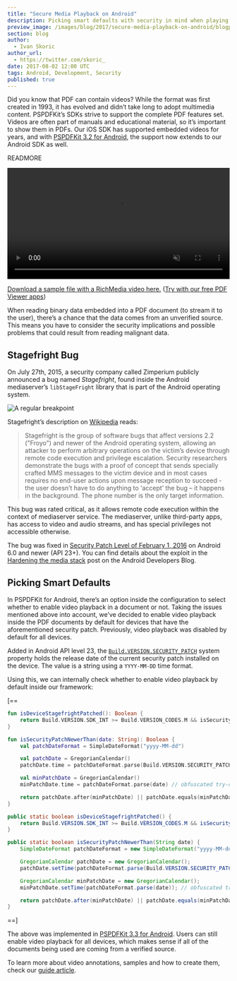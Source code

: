 ```yaml
---
title: "Secure Media Playback on Android"
description: Picking smart defaults with security in mind when playing videos on Android.
preview_image: /images/blog/2017/secure-media-playback-on-android/blogpost-cover.png
section: blog
author:
  - Ivan Skoric
author_url:
  - https://twitter.com/skoric_
date: 2017-08-02 12:00 UTC
tags: Android, Development, Security
published: true
---
```


Did you know that PDF can contain videos? While the format was first created in 1993, it has evolved and didn’t take long to adopt multimedia content. PSPDFKit’s SDKs strive to support the complete PDF features set. Videos are often part of manuals and educational material, so it’s important to show them in PDFs. Our iOS SDK has supported embedded videos for years, and with [PSPDFKit 3.2 for Android][], the support now extends to our Android SDK as well.

READMORE

<video src="/images/blog/2017/secure-media-playback-on-android/video-annotation-sample-video.mp4"  width="100%" loop muted playsinline data-controller="video" data-video-autoplay="true"></video>

[Download a sample file with a RichMedia video here.](https://cl.ly/3I3v1E1m2K1f) ([Try with our free PDF Viewer apps](https://pdfviewer.io/))

When reading binary data embedded into a PDF document (to stream it to the user), there’s a chance that the data comes from an unverified source. This means you have to consider the security implications and possible problems that could result from reading malignant data.  

## Stagefright Bug

On July 27th, 2015, a security company called Zimperium publicly announced a bug named _Stagefright_, found inside the Android mediaserver’s `libStageFright` library that is part of the Android operating system.

<img alt="A regular breakpoint" src="/images/blog/2017/secure-media-playback-on-android/stagefright-bug-logo.png">

Stagefright’s description on [Wikipedia][] reads:

> Stagefright is the group of software bugs that affect versions 2.2 ("Froyo") and newer of the Android operating system, allowing an attacker to perform arbitrary operations on the victim’s device through remote code execution and privilege escalation. Security researchers demonstrate the bugs with a proof of concept that sends specially crafted MMS messages to the victim device and in most cases requires no end-user actions upon message reception to succeed - the user doesn’t have to do anything to ‘accept’ the bug – it happens in the background. The phone number is the only target information.

This bug was rated critical, as it allows remote code execution within the context of mediaserver service. The mediaserver, unlike third-party apps, has access to video and audio streams, and has special privileges not accessible otherwise.

The bug was fixed in [Security Patch Level of February 1, 2016][] on Android 6.0 and newer (API 23+). You can find details about the exploit in the [Hardening the media stack][] post on the Android Developers Blog.

## Picking Smart Defaults

In PSPDFKit for Android, there’s an option inside the configuration to select whether to enable video playback in a document or not. Taking the issues mentioned above into account, we’ve decided to enable video playback inside the PDF documents by default for devices that have the aforementioned security patch. Previously, video playback was disabled by default for all devices.

Added in Android API level 23, the [`Build.VERSION.SECURITY_PATCH`][] system property holds the release date of the current security patch installed on the device. The value is a string using a `YYYY-MM-DD` time format.

Using this, we can internally check whether to enable video playback by default inside our framework:

[==

```kotlin
fun isDeviceStagefrightPatched(): Boolean {
    return Build.VERSION.SDK_INT >= Build.VERSION_CODES.M && isSecurityPatchNewerThan("2016-02-01")
}

fun isSecurityPatchNewerThan(date: String): Boolean {
    val patchDateFormat = SimpleDateFormat("yyyy-MM-dd")

    val patchDate = GregorianCalendar()
    patchDate.time = patchDateFormat.parse(Build.VERSION.SECURITY_PATCH) // obfuscated try-catch here

    val minPatchDate = GregorianCalendar()
    minPatchDate.time = patchDateFormat.parse(date) // obfuscated try-catch here

    return patchDate.after(minPatchDate) || patchDate.equals(minPatchDate)
}
```

```java
public static boolean isDeviceStagefrightPatched() {
    return Build.VERSION.SDK_INT >= Build.VERSION_CODES.M && isSecurityPatchNewerThan("2016-02-01");
}

public static boolean isSecurityPatchNewerThan(String date) {
    SimpleDateFormat patchDateFormat = new SimpleDateFormat("yyyy-MM-dd");

    GregorianCalendar patchDate = new GregorianCalendar();
    patchDate.setTime(patchDateFormat.parse(Build.VERSION.SECURITY_PATCH)); // obfuscated try-catch here

    GregorianCalendar minPatchDate = new GregorianCalendar();
    minPatchDate.setTime(patchDateFormat.parse(date)); // obfuscated try-catch here

    return patchDate.after(minPatchDate) || patchDate.equals(minPatchDate);
}
```

==]

The above was implemented in [PSPDFKit 3.3 for Android][]. Users can still enable video playback for all devices, which makes sense if all of the documents being used are coming from a verified source.

To learn more about video annotations, samples and how to create them, check our [guide article][].

[PSPDFKit 3.2 for Android]: https://pspdfkit.com/blog/2017/pspdfkit-android-3-2/
[PSPDFKit 3.3 for Android]: https://pspdfkit.com/blog/2017/pspdfkit-android-3-3/
[Wikipedia]: https://en.wikipedia.org/wiki/Stagefright_(bug)
[Security Patch Level of February 1, 2016]: https://source.android.com/security/bulletin/2016-02-01
[Hardening the media stack]: https://android-developers.googleblog.com/2016/05/hardening-media-stack.html
[`Build.VERSION.SECURITY_PATCH`]: https://developer.android.com/reference/android/os/Build.VERSION.html#SECURITY_PATCH
[guide article]: https://pspdfkit.com/guides/android/current/annotations/video-annotations/
